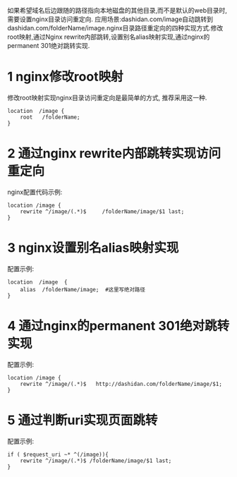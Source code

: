 <div class="jumbotron">
<p>如果希望域名后边跟随的路径指向本地磁盘的其他目录,而不是默认的web目录时,需要设置nginx目录访问重定向.
应用场景:dashidan.com/image自动跳转到dashidan.com/folderName/image.nginx目录路径重定向的四种实现方式.修改root映射,通过Nginx rewrite内部跳转,设置别名alias映射实现,通过nginx的permanent 301绝对跳转实现.</p>  
</div>

1 nginx修改root映射
===

修改root映射实现nginx目录访问重定向是最简单的方式, 推荐采用这一种.

```
location  /image {
	root   /folderName;
}
```

2 通过nginx rewrite内部跳转实现访问重定向
===

nginx配置代码示例:
```
location /image {
	rewrite ^/image/(.*)$     /folderName/image/$1 last;
}
```

3 nginx设置别名alias映射实现
===

配置示例:
```
location  /image  {
	alias  /folderName/image;  #这里写绝对路径
}
```

4 通过nginx的permanent 301绝对跳转实现
===

配置示例:
```
location /image {
	rewrite ^/image/(.*)$   http://dashidan.com/folderName/image/$1;
}
```

5 通过判断uri实现页面跳转
===

配置示例:

```
if ( $request_uri ~* ^(/image)){
	rewrite ^/image/(.*)$ /folderName/image/$1 last; 
}
```